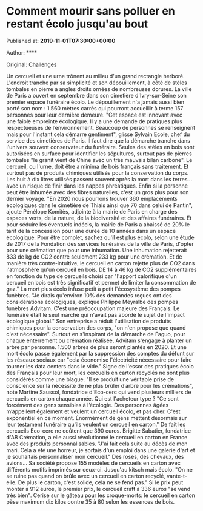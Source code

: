 
# Comment mourir sans polluer en restant écolo jusqu'au bout

Published at: **2019-11-01T07:30:00+00:00**

Author: ****

Original: [Challenges](https://www.challenges.fr/france/comment-mourir-sans-polluer_682609)

Un cercueil et une urne trônent au milieu d'un grand rectangle herboré. L'endroit tranche par sa simplicité et son dépouillement, à côté de stèles tombales en pierre à angles droits ornées de nombreuses dorures. La ville de Paris a ouvert en septembre dans son cimetière d'Ivry-sur-Seine son premier espace funéraire écolo. Le dépouillement n'a jamais aussi bien porté son nom : 1.560 mètres carrés qui pourront accueillir à terme 157 personnes pour leur dernière demeure. "Cet espace est innovant avec une faible empreinte écologique. Il y a une demande de pratiques plus respectueuses de l’environnement. Beaucoup de personnes se renseignent mais pour l'instant cela démarre gentiment", glisse Sylvain Ecole, chef du service des cimetières de Paris.
Il faut dire que la démarche tranche dans l'univers souvent conservateur du funéraire. Seules des stèles en bois sont autorisées en surface pour identifier les sépultures, surtout pas de pierres tombales "le granit vient de Chine avec un très mauvais bilan carbone". Le cercueil, ou l'urne, doit être a minima de bois français sans traitement. Et surtout pas de produits chimiques utilisés pour la conservation du corps. Les huit à dix litres utilisés passent souvent après la mort dans les terres... avec un risque de finir dans les nappes phréatiques. Enfin si la personne peut être inhumée avec des fibres naturelles, c'est un gros plus pour son dernier voyage. "En 2020 nous pourrons trouver 360 emplacements écologiques dans le cimetière de Thiais ainsi que 70 dans celui de Pantin", ajoute Pénélope Komitès, adjointe à la mairie de Paris en charge des espaces verts, de la nature, de la biodiversité et des affaires funéraires. Et pour séduire les éventuels indécis, la mairie de Paris a abaissé de 20% le tarif de la concession pour une durée de 10 années dans un espace écologique.
Pour être complet, sachez qu'il est plus écolo, selon une étude de 2017 de la Fondation des services funéraires de la ville de Paris, d'opter pour une crémation que pour une inhumation. Une inhumation rejetterait 833 de kg de CO2 contre seulement 233 kg pour une crémation. Et de manière très contre-intuitive, le cercueil en carton rejette plus de CO2 dans l'atmosphère qu'un cercueil en bois. DE 14 à 46 kg de CO2 supplémentaires en fonction du type de cercueils choisi car "l'apport calorifique d'un cercueil en bois est très significatif et permet de limiter la consommation de gaz."
La mort plus écolo infuse petit à petit l'écosystème des pompes funèbres. "Je dirais qu'environ 10% des demandes reçues ont des considérations écologiques, explique Philippe Meyralbe des pompes funèbres Advitam. C'est une préoccupation majeure des Français. Le funéraire était le seul marché qui n'avait pas abordé le sujet de l'impact écologique global." Son entreprise a réduit l'utilisation de produits chimiques pour la conservation des corps, "on n'en propose que quand c'est nécessaire". Surtout en s'inspirant de la démarche de Faguo, pour chaque enterrement ou crémation réalisée, Advitam s'engage à planter un arbre par personne. 1.500 arbres de plus seront plantés en 2020. Et une mort écolo passe également par la suppression des comptes du défunt sur les réseaux sociaux car "cela économise l'électricité nécessaire pour faire tourner les data centers dans le vide."
Signe de l'essor des pratiques écolo des Français pour leur mort, les cercueils en carton recyclés ne sont plus considérés comme une blague. "Il se produit une véritable prise de conscience sur la nécessite de ne plus brûler d’arbre pour les crémations", note Martine Saussol, fondatrice d'Eco-cerc qui vend plusieurs milliers de cercueils en carton chaque année. Qui est l'acheteur type ? "Ce sont forcément des gens sensibles à l’écologie. Des personnes âgées m’appellent également et veulent un cercueil écolo, et pas cher. C'est exponentiel en ce moment. Énormément de gens mettent désormais sur leur testament funéraire qu'ils veulent un cercueil en carton." De fait les cercueils Eco-cerc ne coûtent que 390 euros.
Brigitte Sabatier, fondatrice d'AB Crémation, a elle aussi révolutionné le cercueil en carton en France avec des produits personnalisables. "J'ai fait cela suite au décès de mon mari. Cela a été une horreur, je sortais d'un emploi dans une galerie d'art et je souhaitais personnaliser mon cercueil." Des roses, des chevaux, des avions... Sa société propose 155 modèles de cercueils en carton avec différents motifs imprimés sur ceux-ci. Jusqu'au kitsch mais écolo. "On ne se ruine pas quand on brûle avec un cercueil en carton recyclé, vante-t-elle. De plus le carton, c'est solide, cela ne se fend pas." Si le prix peut monter à 912 euros, le premier prix, le cercueil craft à 336 euros "se vend très bien". Cerise sur le gâteau pour les croque-morts: le cercueil en carton pèse maximum dix kilos contre 35 à 80 selon les essences de bois. 
